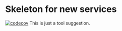 # Skeleton for new services

[![codecov](https://codecov.io/gh/rorteg/test-repository-test/branch/master/graph/badge.svg?token=N4XFKR7TIN)](https://codecov.io/gh/rorteg/test-repository-test) This is just a tool suggestion.
